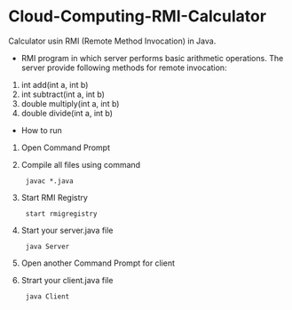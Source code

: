 # Cloud-Computing-RMI-Calculator
 Calculator usin RMI (Remote Method Invocation) in Java.
 
-  RMI program in which server performs basic arithmetic operations. The server provide following methods for remote invocation: 
1. int add(int a, int b)
2. int subtract(int a, int b)
3. double multiply(int a, int b)
4. double divide(int a, int b)

- How to run
1. Open Command Prompt
2. Compile all files using command

      ` javac *.java`
  
3. Start RMI Registry

      ` start rmigregistry`

4. Start your server.java file

      ` java Server`

5. Open another Command Prompt for client

6. Strart your client.java file

      ` java Client`
   
